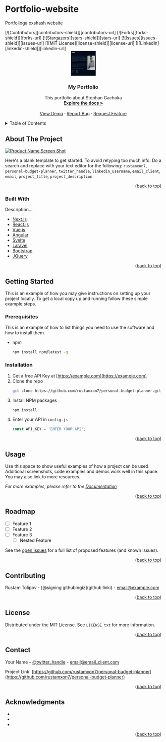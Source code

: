 # Portfolio-website
Portfolioga oxshash website

<div id="top"></div>
[![Contributors][contributors-shield]][contributors-url]
[![Forks][forks-shield]][forks-url]
[![Stargazers][stars-shield]][stars-url]
[![Issues][issues-shield]][issues-url]
[![MIT License][license-shield]][license-url]
[![LinkedIn][linkedin-shield]][linkedin-url]

<!-- PROJECT LOGO -->
<br />
<div align="center">
<!-- Agar logo kerak bolmasa ochirib tashlang  -->
  <a href="https://github.com/rustamxon7/personal-budget-planner">
    <img src="img/Portfolio.png" alt="Logo" width="80" height="80">
  </a>
  
<!-- Sizning proyektingizni nomi -->
<h3 align="center">My Portfolio</h3>

<!-- Qisqacha proyektingiz haqida informatsiya -->
  <p align="center">
   This portfolio about Stephan Gachoka
    <br />
    <a href="https://github.com/rustamxon7/personal-budget-planner"><strong>Explore the docs »</strong></a>
    <br />
    <br />
    <a href="https://github.com/rustamxon7/personal-budget-planner">View Demo</a>
    ·
    <a href="https://github.com/rustamxon7/personal-budget-planner/issues">Report Bug</a>
    ·
    <a href="https://github.com/rustamxon7/personal-budget-planner/issues">Request Feature</a>
  </p>
</div>

<!-- TABLE OF CONTENTS -->
<details>
  <summary>Table of Contents</summary>
  <ol>
    <li>
      <a href="#about-the-project">About The Project</a>
      <ul>
        <li><a href="#built-with">Built With</a></li>
      </ul>
    </li>
    <li>
      <a href="#getting-started">Getting Started</a>
      <ul>
        <li><a href="#prerequisites">Prerequisites</a></li>
        <li><a href="#installation">Installation</a></li>
      </ul>
    </li>
    <li><a href="#usage">Usage</a></li>
    <li><a href="#roadmap">Roadmap</a></li>
    <li><a href="#contributing">Contributing</a></li>
    <li><a href="#license">License</a></li>
    <li><a href="#contact">Contact</a></li>
    <li><a href="#acknowledgments">Acknowledgments</a></li>
  </ol>
</details>

<!-- ABOUT THE PROJECT -->

## About The Project

[![Product Name Screen Shot][product-screenshot]](https://example.com)

<!-- Proyektingiz haqida ma'lumot kamida 3ta gapdan tashkil topsin -->

Here's a blank template to get started: To avoid retyping too much info. Do a search and replace with your text editor for the following: `rustamxon7`, `personal-budget-planner`, `twitter_handle`, `linkedin_username`, `email_client`, `email`, `project_title`, `project_description`

<p align="right">(<a href="#top">back to top</a>)</p>

### Built With

<!-- Qaysi dasturlash tillaridan tashkil topgani haqida yozing ma'lumot bilan -->

Description....

<!-- Dasturlash tillarini o'zingizni dasturingizga qarab to'g'rilang o'zgartiring -->

<!-- MISOL:
- [Dastur nomi](shu dastur haqida link)
 -->

- [Next.js](https://nextjs.org/)
- [React.js](https://reactjs.org/)
- [Vue.js](https://vuejs.org/)
- [Angular](https://angular.io/)
- [Svelte](https://svelte.dev/)
- [Laravel](https://laravel.com)
- [Bootstrap](https://getbootstrap.com)
- [JQuery](https://jquery.com)

<p align="right">(<a href="#top">back to top</a>)</p>

<!-- GETTING STARTED -->
<!-- qanday qilib ornatish haqida ma'lumot -->

## Getting Started

This is an example of how you may give instructions on setting up your project locally.
To get a local copy up and running follow these simple example steps.

### Prerequisites

This is an example of how to list things you need to use the software and how to install them.

- npm
  ```sh
  npm install npm@latest -g
  ```

### Installation

<!-- Agar bu qismini tushunmasangiz menga murojat qiling -->

1. Get a free API Key at [https://example.com](https://example.com)
2. Clone the repo
   ```sh
   git clone https://github.com/rustamxon7/personal-budget-planner.git
   ```
3. Install NPM packages
   ```sh
   npm install
   ```
4. Enter your API in `config.js`
   ```js
   const API_KEY = 'ENTER YOUR API';
   ```

<p align="right">(<a href="#top">back to top</a>)</p>

<!-- USAGE EXAMPLES -->

## Usage

<!--
Qanday ishlatish haqida ma'lumot
 -->

 <!-- Agar bu qismini tushunmasangiz menga murojat qiling -->

Use this space to show useful examples of how a project can be used. Additional screenshots, code examples and demos work well in this space. You may also link to more resources.

_For more examples, please refer to the [Documentation](https://example.com)_

<p align="right">(<a href="#top">back to top</a>)</p>

<!-- ROADMAP -->

## Roadmap

- [ ] Feature 1
- [ ] Feature 2
- [ ] Feature 3
  - [ ] Nested Feature

See the [open issues](https://github.com/rustamxon7/personal-budget-planner/issues) for a full list of proposed features (and known issues).

<p align="right">(<a href="#top">back to top</a>)</p>

<!-- CONTRIBUTING -->

## Contributing

<!-- Proyektingizda kimlar qatnachga shu kishilarni ishmini va githubini yozing -->
<!-- Bu qismini qoldirishingiz mumkin -->

Rustam Tolipov - [@signing githubingiz](github linki) - email@example.com

<p align="right">(<a href="#top">back to top</a>)</p>

<!-- LICENSE -->

## License

Distributed under the MIT License. See `LICENSE.txt` for more information.

<p align="right">(<a href="#top">back to top</a>)</p>

<!-- CONTACT -->

## Contact

<!-- proyektingiz linki, githubdagi -->

Your Name - [@twitter_handle](https://twitter.com/twitter_handle) - email@email_client.com

Project Link: [https://github.com/rustamxon7/personal-budget-planner](https://github.com/rustamxon7/personal-budget-planner)

<p align="right">(<a href="#top">back to top</a>)</p>

<!-- ACKNOWLEDGMENTS -->

## Acknowledgments

- []()
- []()
- []()

<p align="right">(<a href="#top">back to top</a>)</p>

<!-- MARKDOWN LINKS & IMAGES -->
<!-- https://www.markdownguide.org/basic-syntax/#reference-style-links -->

[contributors-shield]: https://img.shields.io/github/contributors/rustamxon7/personal-budget-planner.svg?style=for-the-badge
[contributors-url]: https://github.com/rustamxon7/personal-budget-planner/graphs/contributors
[forks-shield]: https://img.shields.io/github/forks/rustamxon7/personal-budget-planner.svg?style=for-the-badge
[forks-url]: https://github.com/rustamxon7/personal-budget-planner/network/members
[stars-shield]: https://img.shields.io/github/stars/rustamxon7/personal-budget-planner.svg?style=for-the-badge
[stars-url]: https://github.com/rustamxon7/personal-budget-planner/stargazers
[issues-shield]: https://img.shields.io/github/issues/rustamxon7/personal-budget-planner.svg?style=for-the-badge
[issues-url]: https://github.com/rustamxon7/personal-budget-planner/issues
[license-shield]: https://img.shields.io/github/license/rustamxon7/personal-budget-planner.svg?style=for-the-badge
[license-url]: https://github.com/rustamxon7/personal-budget-planner/blob/master/LICENSE.txt
[linkedin-shield]: https://img.shields.io/badge/-LinkedIn-black.svg?style=for-the-badge&logo=linkedin&colorB=555
[linkedin-url]: https://linkedin.com/in/linkedin_username
[product-screenshot]: images/screenshot.png
